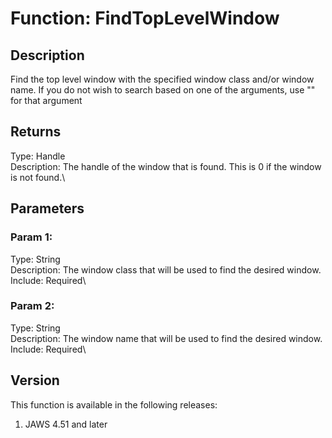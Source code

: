 # Function: FindTopLevelWindow

## Description

Find the top level window with the specified window class and/or window
name. If you do not wish to search based on one of the arguments, use
\"\" for that argument

## Returns

Type: Handle\
Description: The handle of the window that is found. This is 0 if the
window is not found.\

## Parameters

### Param 1:

Type: String\
Description: The window class that will be used to find the desired
window.\
Include: Required\

### Param 2:

Type: String\
Description: The window name that will be used to find the desired
window.\
Include: Required\

## Version

This function is available in the following releases:

1.  JAWS 4.51 and later
